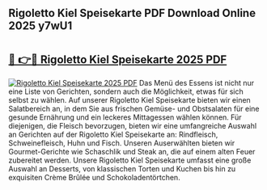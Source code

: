 ## Rigoletto Kiel Speisekarte PDF Download Online 2025 y7wU1

# <h2><a href="http://gc68yx.nevu.top/?p=Rigoletto+Kiel+Speisekarte">🔗 👉🔴 Rigoletto Kiel Speisekarte 2025 PDF</a></h2>

[![Rigoletto Kiel Speisekarte 2025 PDF](https://i.imgur.com/dBaPXMq.png)](http://gc68yx.nevu.top/?p=Rigoletto+Kiel+Speisekarte)
Das Menü des Essens ist nicht nur eine Liste von Gerichten, sondern auch die Möglichkeit, etwas für sich selbst zu wählen. Auf unserer Rigoletto Kiel Speisekarte bieten wir einen Salatbereich an, in dem Sie aus frischen Gemüse- und Obstsalaten für eine gesunde Ernährung und ein leckeres Mittagessen wählen können. Für diejenigen, die Fleisch bevorzugen, bieten wir eine umfangreiche Auswahl an Gerichten auf der Rigoletto Kiel Speisekarte an: Rindfleisch, Schweinefleisch, Huhn und Fisch. Unseren Auserwählten bieten wir Gourmet-Gerichte wie Schaschlik und Steak an, die auf einem alten Feuer zubereitet werden. Unsere Rigoletto Kiel Speisekarte umfasst eine große Auswahl an Desserts, von klassischen Torten und Kuchen bis hin zu exquisiten Crème Brûlée und Schokoladentörtchen.
